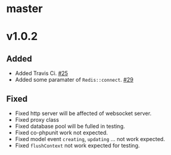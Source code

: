 # master

# v1.0.2

## Added

- Added Travis Ci. [#25](https://github.com/hyperf-cloud/hyperf/pull/25)
- Added some paramater of `Redis::connect`. [#29](https://github.com/hyperf-cloud/hyperf/pull/29)

## Fixed

- Fixed http server will be affected of websocket server.
- Fixed proxy class 
- Fixed database pool will be fulled in testing.
- Fixed co-phpunit work not expected.
- Fixed model event `creating`, `updating` ... not work expected.
- Fixed `flushContext` not work expected for testing.
